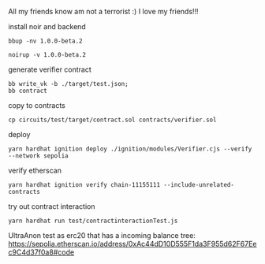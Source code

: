 All my friends know am not a terrorist :) I love my friends!!!




<!-- 
```shell
nargo init --name test
``` -->
install noir and backend
```shell
bbup -nv 1.0.0-beta.2
```

```shell
noirup -v 1.0.0-beta.2
```


generate verifier contract
```shell
bb write_vk -b ./target/test.json;
bb contract

```

copy to contracts
```shell
cp circuits/test/target/contract.sol contracts/verifier.sol
```


deploy
```shell
yarn hardhat ignition deploy ./ignition/modules/Verifier.cjs --verify  --network sepolia
```

verify etherscan
```shell
yarn hardhat ignition verify chain-11155111 --include-unrelated-contracts
```

try out contract interaction 
```shell
yarn hardhat run test/contractinteractionTest.js 
```


UltraAnon test as erc20 that has a incoming balance tree: https://sepolia.etherscan.io/address/0xAc44dD10D555F1da3F955d62F67Eec9C4d37f0a8#code